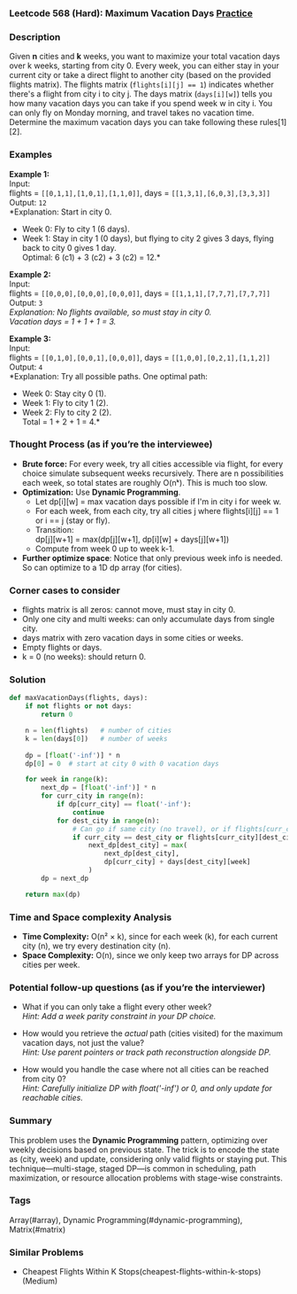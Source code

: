 ### Leetcode 568 (Hard): Maximum Vacation Days [Practice](https://leetcode.com/problems/maximum-vacation-days)

### Description  
Given **n** cities and **k** weeks, you want to maximize your total vacation days over k weeks, starting from city 0. Every week, you can either stay in your current city or take a direct flight to another city (based on the provided flights matrix). The flights matrix (`flights[i][j] == 1`) indicates whether there's a flight from city i to city j. The days matrix (`days[i][w]`) tells you how many vacation days you can take if you spend week w in city i. You can only fly on Monday morning, and travel takes no vacation time. Determine the maximum vacation days you can take following these rules[1][2].

### Examples  

**Example 1:**  
Input:  
flights = `[[0,1,1],[1,0,1],[1,1,0]]`, days = `[[1,3,1],[6,0,3],[3,3,3]]`  
Output: `12`  
*Explanation: Start in city 0.  
- Week 0: Fly to city 1 (6 days).  
- Week 1: Stay in city 1 (0 days), but flying to city 2 gives 3 days, flying back to city 0 gives 1 day.  
Optimal: 6 (c1) + 3 (c2) + 3 (c2) = 12.*

**Example 2:**  
Input:  
flights = `[[0,0,0],[0,0,0],[0,0,0]]`, days = `[[1,1,1],[7,7,7],[7,7,7]]`  
Output: `3`  
*Explanation: No flights available, so must stay in city 0.  
Vacation days = 1 + 1 + 1 = 3.*

**Example 3:**  
Input:  
flights = `[[0,1,0],[0,0,1],[0,0,0]]`, days = `[[1,0,0],[0,2,1],[1,1,2]]`  
Output: `4`  
*Explanation: Try all possible paths. One optimal path:  
- Week 0: Stay city 0 (1).  
- Week 1: Fly to city 1 (2).  
- Week 2: Fly to city 2 (2).  
Total = 1 + 2 + 1 = 4.*

### Thought Process (as if you’re the interviewee)  
- **Brute force:** For every week, try all cities accessible via flight, for every choice simulate subsequent weeks recursively. There are n possibilities each week, so total states are roughly O(nᵏ). This is much too slow.
- **Optimization:** Use **Dynamic Programming**.  
    - Let dp[i][w] = max vacation days possible if I'm in city i for week w.
    - For each week, from each city, try all cities j where flights[i][j] == 1 or i == j (stay or fly).
    - Transition:  
      dp[j][w+1] = max(dp[j][w+1], dp[i][w] + days[j][w+1])
    - Compute from week 0 up to week k-1.
- **Further optimize space**: Notice that only previous week info is needed. So can optimize to a 1D dp array (for cities).

### Corner cases to consider  
- flights matrix is all zeros: cannot move, must stay in city 0.
- Only one city and multi weeks: can only accumulate days from single city.
- days matrix with zero vacation days in some cities or weeks.
- Empty flights or days.
- k = 0 (no weeks): should return 0.

### Solution

```python
def maxVacationDays(flights, days):
    if not flights or not days:
        return 0

    n = len(flights)   # number of cities
    k = len(days[0])   # number of weeks
    
    dp = [float('-inf')] * n
    dp[0] = 0  # start at city 0 with 0 vacation days

    for week in range(k):
        next_dp = [float('-inf')] * n
        for curr_city in range(n):
            if dp[curr_city] == float('-inf'):
                continue
            for dest_city in range(n):
                # Can go if same city (no travel), or if flights[curr_city][dest_city]
                if curr_city == dest_city or flights[curr_city][dest_city]:
                    next_dp[dest_city] = max(
                        next_dp[dest_city],
                        dp[curr_city] + days[dest_city][week]
                    )
        dp = next_dp

    return max(dp)
```

### Time and Space complexity Analysis  

- **Time Complexity:** O(n² × k), since for each week (k), for each current city (n), we try every destination city (n).
- **Space Complexity:** O(n), since we only keep two arrays for DP across cities per week.

### Potential follow-up questions (as if you’re the interviewer)  

- What if you can only take a flight every other week?  
  *Hint: Add a week parity constraint in your DP choice.*

- How would you retrieve the *actual* path (cities visited) for the maximum vacation days, not just the value?  
  *Hint: Use parent pointers or track path reconstruction alongside DP.*

- How would you handle the case where not all cities can be reached from city 0?  
  *Hint: Carefully initialize DP with float('-inf') or 0, and only update for reachable cities.*

### Summary
This problem uses the **Dynamic Programming** pattern, optimizing over weekly decisions based on previous state. The trick is to encode the state as (city, week) and update, considering only valid flights or staying put. This technique—multi-stage, staged DP—is common in scheduling, path maximization, or resource allocation problems with stage-wise constraints.

### Tags
Array(#array), Dynamic Programming(#dynamic-programming), Matrix(#matrix)

### Similar Problems
- Cheapest Flights Within K Stops(cheapest-flights-within-k-stops) (Medium)